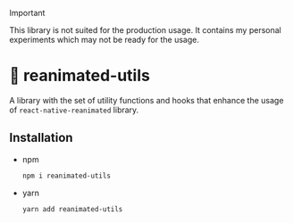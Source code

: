 > [!IMPORTANT]  
> This library is not suited for the production usage. It contains my personal experiments which may not be ready for the usage.

# 📕 reanimated-utils

A library with the set of utility functions and hooks that enhance the usage of `react-native-reanimated` library.

## Installation

- npm

  ```sh
  npm i reanimated-utils
  ```

- yarn

  ```sh
  yarn add reanimated-utils
  ```
